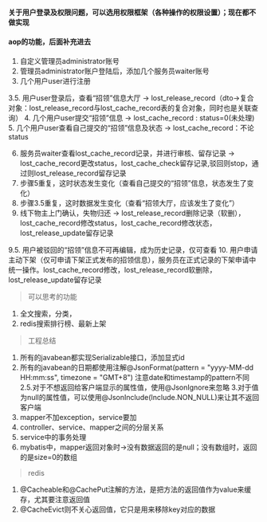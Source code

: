#### 关于用户登录及权限问题，可以选用权限框架（各种操作的权限设置）；现在都不做实现
#### aop的功能，后面补充进去

1. 自定义管理员administrator账号
2. 管理员administrator账户登陆后，添加几个服务员waiter账号
3. 几个用户user进行注册

3.5. 用户user登录后，查看“招领”信息大厅 -> lost_release_record（dto->复合对象：lost_release_record与lost_cache_record表的复合对象，同时也是关联查询）
4. 几个用户user提交“招领”信息 -> lost_cache_record : status=0(未处理)
5. 几个用户user查看自己提交的“招领”信息及状态 -> lost_cache_record：不论status

6. 服务员waiter查看lost_cache_record记录，并进行审核、留存记录 -> lost_cache_record更改status，lost_cache_check留存记录,驳回则stop，通过则lost_release_record留存记录
7. 步骤5重复，这时状态发生变化（查看自己提交的“招领”信息，状态发生了变化）
8. 步骤3.5重复，这时数据发生变化（查看“招领大厅，应该发生了变化”）
9. 线下物主上门确认，失物归还 -> lost_release_record删除记录（软删），lost_cache_record修改status，lost_cache_record修改状态，lost_release_update留存记录

9.5. 用户被驳回的“招领”信息不可再编辑，成为历史记录，仅可查看
10. 用户申请主动下架（仅可申请下架正式发布的招领信息），服务员在正式记录的下架申请中统一操作。lost_cache_record修改，lost_release_record软删除，lost_release_update留存记录



> 可以思考的功能
1. 全文搜索，分类，
2. redis搜索排行榜、最新上架

> 工程总结
1. 所有的javabean都实现Serializable接口，添加显式id
2. 所有的javabean的日期都使用注解@JsonFormat(pattern = "yyyy-MM-dd HH:mm:ss", timezone = "GMT+8")  注意date和timestamp的pattern不同
2.5.对于不想返回给客户端显示的属性值，使用@JsonIgnore来忽略
3.对于值为null的属性值，可以使用@JsonInclude(Include.NON_NULL)来让其不返回客户端
3. mapper不加exception，service要加
4. controller、service、mapper之间的分层关系
5. service中的事务处理
6. mybatis中，mapper返回对象时->没有数据返回的是null；没有数组时，返回的是size=0的数组

> redis
1. @Cacheable和@CachePut注解的方法，是把方法的返回值作为value来缓存，尤其要注意返回值
2. @CacheEvict则不关心返回值，它只是用来移除key对应的数据
